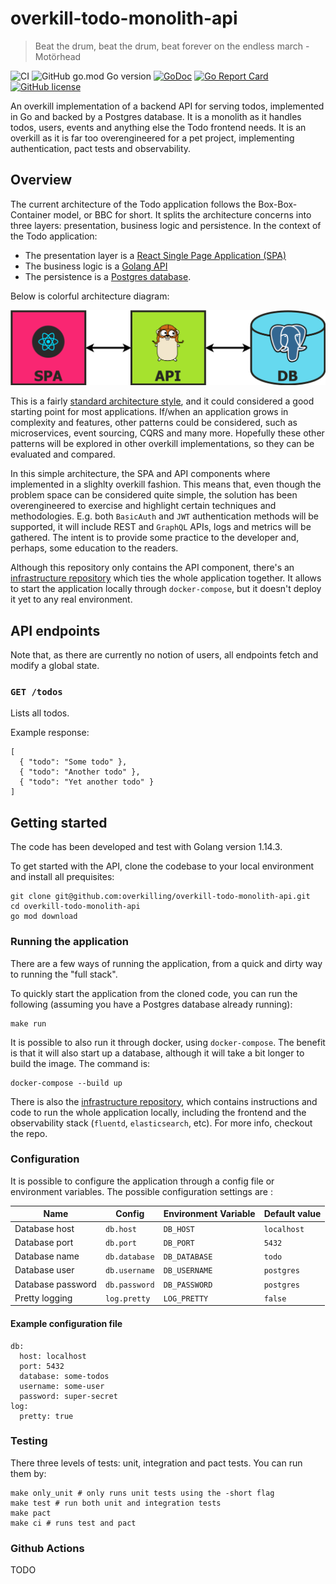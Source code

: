 # overkill-todo-monolith-api

> Beat the drum, beat the drum, beat forever on the endless march - Motörhead

![CI](https://github.com/overkilling/overkill-todo-monolith-api/workflows/CI/badge.svg?branch=master)
![GitHub go.mod Go version](https://img.shields.io/github/go-mod/go-version/overkilling/overkill-todo-monolith-api)
[![GoDoc](https://img.shields.io/badge/godoc-reference-blue.svg?style=flat)](https://godoc.org/github.com/overkilling/overkill-todo-monolith-api)
[![Go Report Card](https://goreportcard.com/badge/github.com/overkilling/overkill-todo-monolith-api)](https://goreportcard.com/report/github.com/overkilling/overkill-todo-monolith-api)
[![GitHub license](https://img.shields.io/github/license/overkilling/overkill-todo-monolith-api)](https://github.com/overkilling/overkill-todo-monolith-api/blob/master/LICENSE)


An overkill implementation of a backend API for serving todos, implemented in Go and backed by a Postgres database.
It is a monolith as it handles todos, users, events and anything else the Todo frontend needs.
It is an overkill as it is far too overengineered for a pet project, implementing authentication, pact tests and observability.

## Overview

The current architecture of the Todo application follows the Box-Box-Container model, or BBC for short.
It splits the architecture concerns into three layers: presentation, business logic and persistence.
In the context of the Todo application:

* The presentation layer is a [React Single Page Application (SPA)](https://github.com/overkilling/overkill-todo-spa-frontend)
* The business logic is a [Golang API](https://github.com/overkilling/overkill-todo-monolith-api)
* The persistence is a [Postgres database](https://www.postgresql.org/).

Below is colorful architecture diagram:

![Diagram](/.github/diagram.png?raw=true)

This is a fairly [standard architecture style](https://martinfowler.com/bliki/PresentationDomainDataLayering.html), and it could considered a good starting point for most applications.
If/when an application grows in complexity and features, other patterns could be considered, such as  microservices, event sourcing, CQRS and many more.
Hopefully these other patterns will be explored in other overkill implementations, so they can be evaluated and compared.

In this simple architecture, the SPA and API components where implemented in a slighlty overkill fashion.
This means that, even though the problem space can be considered quite simple, the solution has been overengineered to exercise and highlight certain techniques and methodologies.
E.g. both `BasicAuth` and `JWT` authentication methods will be supported, it will include REST and `GraphQL` APIs, logs and metrics will be gathered.
The intent is to provide some practice to the developer and, perhaps, some education to the readers.

Although this repository only contains the API component, there's an [infrastructure repository](https://github.com/overkilling/overkill-todo-infrastructure) which ties the whole application together.
It allows to start the application locally through `docker-compose`, but it doesn't deploy it yet to any real environment.

## API endpoints

Note that, as there are currently no notion of users, all endpoints fetch and modify a global state.

### `GET /todos`

Lists all todos.

Example response:

```
[
  { "todo": "Some todo" },
  { "todo": "Another todo" },
  { "todo": "Yet another todo" }
]
```

## Getting started

The code has been developed and test with Golang version 1.14.3.

To get started with the API, clone the codebase to your local environment and install all prequisites:

```
git clone git@github.com:overkilling/overkill-todo-monolith-api.git
cd overkill-todo-monolith-api
go mod download
```

### Running the application

There are a few ways of running the application, from a quick and dirty way to running the "full stack".

To quickly start the application from the cloned code, you can run the following (assuming you have a Postgres database already running):

```
make run
```

It is possible to also run it through docker, using `docker-compose`. The benefit is that it will also start up a database, although it will take a bit longer to build the image. The command is:

```
docker-compose --build up
```

There is also the [infrastructure repository](https://github.com/overkilling/overkill-todo-infrastructure), which contains instructions and code to run the whole application locally, including the frontend and the observability stack (`fluentd`, `elasticsearch`, etc).
For more info, checkout the repo.

### Configuration

It is possible to configure the application through a config file or environment variables.
The possible configuration settings are :

| Name | Config | Environment Variable | Default value |
| ---- | ------ | -------------------- | ------------- |
| Database host | `db.host` | `DB_HOST` | `localhost` |
| Database port | `db.port`| `DB_PORT` | `5432` |
| Database name | `db.database` | `DB_DATABASE` | `todo` |
| Database user | `db.username` | `DB_USERNAME` | `postgres` |
| Database password | `db.password` | `DB_PASSWORD` | `postgres` |
| Pretty logging | `log.pretty` | `LOG_PRETTY` | `false` |


#### Example configuration file

```
db:
  host: localhost
  port: 5432
  database: some-todos
  username: some-user
  password: super-secret
log:
  pretty: true
```


### Testing

There three levels of tests: unit, integration and pact tests. You can run them by:

```
make only_unit # only runs unit tests using the -short flag
make test # run both unit and integration tests
make pact
make ci # runs test and pact
```

### Github Actions

TODO
